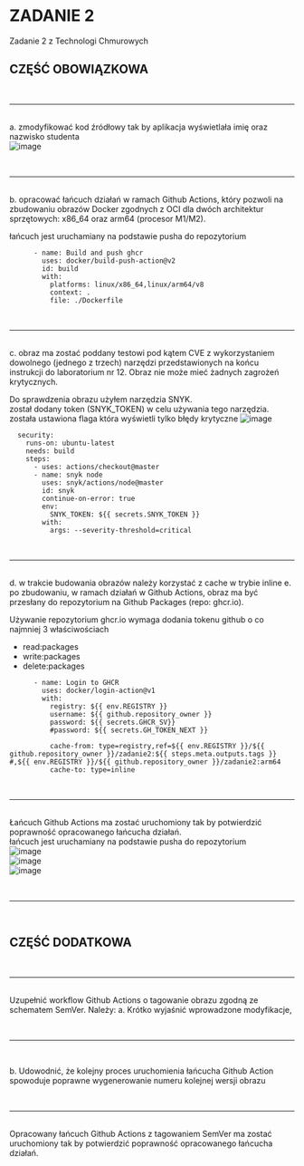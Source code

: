 # ZADANIE 2
Zadanie 2 z Technologi Chmurowych

## CZĘŚĆ OBOWIĄZKOWA
<br/><hr/><br/>
a. zmodyfikować kod źródłowy tak by aplikacja wyświetlała imię oraz nazwisko studenta<br/>
![image](https://github.com/voiteckheir/zadanie2/assets/91530837/7e7c4ae4-f18d-4047-bffc-99e1d0963682)
<br/>


<br/><hr/><br/>
b. opracować łańcuch działań w ramach Github Actions, który pozwoli na zbudowaniu
obrazów Docker zgodnych z OCI dla dwóch architektur sprzętowych: x86_64 oraz arm64
(procesor M1/M2).

łańcuch jest uruchamiany na podstawie pusha do repozytorium


```
      - name: Build and push ghcr
        uses: docker/build-push-action@v2
        id: build
        with:
          platforms: linux/x86_64,linux/arm64/v8
          context: .
          file: ./Dockerfile
```

<br/><hr/><br/>
c. obraz ma zostać poddany testowi pod kątem CVE z wykorzystaniem dowolnego (jednego
z trzech) narzędzi przedstawionych na końcu instrukcji do laboratorium nr 12. Obraz nie
może mieć żadnych zagrożeń krytycznych.

Do sprawdzenia obrazu użyłem narzędzia SNYK. <br/>
został dodany token (SNYK_TOKEN) w celu używania tego narzędzia.<br/>
została ustawiona flaga która wyświetli tylko błędy krytyczne
![image](https://github.com/voiteckheir/zadanie2/assets/91530837/c31adfd6-08fb-4c78-b266-3184edca9996)<br/>


```
  security:
    runs-on: ubuntu-latest
    needs: build
    steps:
      - uses: actions/checkout@master
      - name: snyk node
        uses: snyk/actions/node@master
        id: snyk
        continue-on-error: true
        env:
          SNYK_TOKEN: ${{ secrets.SNYK_TOKEN }}
        with:
          args: --severity-threshold=critical

```
<br/><hr/><br/>
d. w trakcie budowania obrazów należy korzystać z cache w trybie inline
e. po zbudowaniu, w ramach działań w Github Actions, obraz ma być przesłany do
repozytorium na Github Packages (repo: ghcr.io).<br/>

Używanie repozytorium ghcr.io wymaga dodania tokenu github o co najmniej 3 właściwościach<br/>
- read:packages <br/>
- write:packages <br/>
- delete:packages <br/>
```
      - name: Login to GHCR
        uses: docker/login-action@v1
        with:
          registry: ${{ env.REGISTRY }}
          username: ${{ github.repository_owner }}
          password: ${{ secrets.GHCR_SV}}
          #password: ${{ secrets.GH_TOKEN_NEXT }}

```

```
          cache-from: type=registry,ref=${{ env.REGISTRY }}/${{ github.repository_owner }}/zadanie2:${{ steps.meta.outputs.tags }} #,${{ env.REGISTRY }}/${{ github.repository_owner }}/zadanie2:arm64
          cache-to: type=inline
```


<br/><hr/><br/>
Łańcuch Github Actions ma zostać uruchomiony tak by potwierdzić poprawność opracowanego
łańcucha działań.<br/>
łańcuch jest uruchamiany na podstawie pusha do repozytorium<br/>
![image](https://github.com/voiteckheir/zadanie2/assets/91530837/727f646f-79f8-4826-b292-125d4820a32b) <br/>
![image](https://github.com/voiteckheir/zadanie2/assets/91530837/731b69e5-0286-447c-b42a-2d6d2344ac41) <br/>
![image](https://github.com/voiteckheir/zadanie2/assets/91530837/0100db3a-26b1-41e9-8df7-dfcc5711f14a) <br/>



<br/><hr/><br/>
## CZĘŚĆ DODATKOWA

<br/><hr/><br/>
Uzupełnić workflow Github Actions o tagowanie obrazu zgodną ze schematem SemVer. 
Należy:
a. Krótko wyjaśnić wprowadzone modyfikacje,

<br/><hr/><br/>

b. Udowodnić, że kolejny proces uruchomienia łańcucha Github Action spowoduje
poprawne wygenerowanie numeru kolejnej wersji obrazu

<br/><hr/><br/>
Opracowany łańcuch Github Actions z tagowaniem SemVer ma zostać uruchomiony tak by
potwierdzić poprawność opracowanego łańcucha działań.
